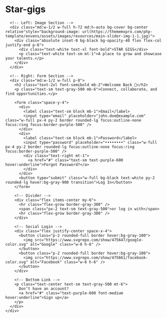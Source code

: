 # Star-gigs
<!DOCTYPE html>
<html lang="en">
  <head>
    <meta charset="UTF-8" />
    <meta name="viewport" content="width=device-width, initial-scale=1.0" />
    <title>Login - Star Gigs</title>
    <script src="https://cdn.tailwindcss.com"></script>
  </head>
  <body class="min-h-screen flex items-center justify-center bg-gray-100">
    <div class="flex flex-col md:flex-row bg-white shadow-xl max-w-5xl w-full rounded-2xl overflow-hidden">
      
      <!-- Left: Image Section -->
      <div class="md:w-1/2 w-full h-72 md:h-auto bg-cover bg-center relative"style="background-image: url(https://thememxpro.com/php-template/envens/assets/images/resources/main-slider-img-1-1.jpg)">
        <div class="absolute inset-0 bg-black bg-opacity-40 flex flex-col justify-end p-6">
          <div class="text-white text-xl font-bold">STAR GIGS</div>
          <p class="text-white text-sm mt-1">A place to grow and showcase your talents.</p>
        </div>
      </div>

      <!-- Right: Form Section -->
      <div class="md:w-1/2 w-full p-8">
        <h2 class="text-2xl font-semibold mb-2">Welcome Back 👋</h2>
        <p class="text-sm text-gray-500 mb-6">Connect, collaborate, and find opportunities.</p>

        <form class="space-y-4">
          <div>
            <label class="text-sm block mb-1">Email</label>
            <input type="email" placeholder="john.doe@example.com" class="w-full px-4 py-2 border rounded-lg focus:outline-none focus:ring focus:border-purple-500" />
          </div>
          <div>
            <label class="text-sm block mb-1">Password</label>
            <input type="password" placeholder="••••••••" class="w-full px-4 py-2 border rounded-lg focus:outline-none focus:ring focus:border-purple-500" />
            <div class="text-right mt-1">
              <a href="#" class="text-sm text-purple-600 hover:underline">Forgot Password?</a>
            </div>
          </div>
          <button type="submit" class="w-full bg-black text-white py-2 rounded-lg hover:bg-gray-900 transition">Log In</button>
        </form>

        <!-- Divider -->
        <div class="flex items-center my-6">
          <hr class="flex-grow border-gray-300" />
          <span class="px-2 text-sm text-gray-500">or log in with</span>
          <hr class="flex-grow border-gray-300" />
        </div>

        <!-- Social Login -->
        <div class="flex justify-center space-x-4">
          <button class="p-2 rounded-full border hover:bg-gray-100">
            <img src="https://www.svgrepo.com/show/475647/google-color.svg" alt="Google" class="w-6 h-6" />
          </button>
          <button class="p-2 rounded-full border hover:bg-gray-100">
            <img src="https://www.svgrepo.com/show/475661/facebook-color.svg" alt="Facebook" class="w-6 h-6" />
          </button>
        </div>

        <!-- Bottom Link -->
        <p class="text-center text-sm text-gray-500 mt-6">
          Don’t have an account?
          <a href="#" class="text-purple-600 font-medium hover:underline">Sign up</a>
        </p>
      </div>
    </div>
  </body>
</html>
